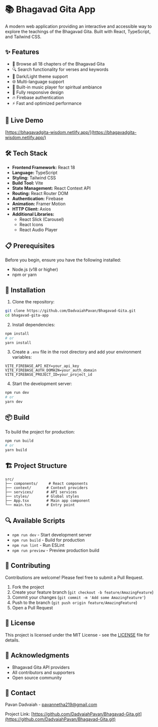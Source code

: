 # 📚 Bhagavad Gita App

A modern web application providing an interactive and accessible way to explore the teachings of the Bhagavad Gita. Built with React, TypeScript, and Tailwind CSS.

## ✨ Features

- 📖 Browse all 18 chapters of the Bhagavad Gita
- 🔍 Search functionality for verses and keywords
- 🌙 Dark/Light theme support
- 🌐 Multi-language support
- 🎵 Built-in music player for spiritual ambiance
- 📱 Fully responsive design
- 🔥 Firebase authentication
- ⚡ Fast and optimized performance

## 🚀 Live Demo

[https://bhagavadgita-wisdom.netlify.app/](https://bhagavadgita-wisdom.netlify.app/) <!-- Add your deployed app URL here -->

## 🛠️ Tech Stack

- **Frontend Framework:** React 18
- **Language:** TypeScript
- **Styling:** Tailwind CSS
- **Build Tool:** Vite
- **State Management:** React Context API
- **Routing:** React Router DOM
- **Authentication:** Firebase
- **Animation:** Framer Motion
- **HTTP Client:** Axios
- **Additional Libraries:**
  - React Slick (Carousel)
  - React Icons
  - React Audio Player

## 📋 Prerequisites

Before you begin, ensure you have the following installed:
- Node.js (v18 or higher)
- npm or yarn

## 🔧 Installation

1. Clone the repository:
```bash
git clone https://github.com/DadvaiahPavan/Bhagavad-Gita.git
cd bhagavad-gita-app
```

2. Install dependencies:
```bash
npm install
# or
yarn install
```

3. Create a `.env` file in the root directory and add your environment variables:
```env
VITE_FIREBASE_API_KEY=your_api_key
VITE_FIREBASE_AUTH_DOMAIN=your_auth_domain
VITE_FIREBASE_PROJECT_ID=your_project_id
```

4. Start the development server:
```bash
npm run dev
# or
yarn dev
```

## 📦 Build

To build the project for production:

```bash
npm run build
# or
yarn build
```

## 🏗️ Project Structure

```
src/
├── components/     # React components
├── context/       # Context providers
├── services/      # API services
├── styles/        # Global styles
├── App.tsx        # Main app component
└── main.tsx       # Entry point
```

## 🔍 Available Scripts

- `npm run dev` - Start development server
- `npm run build` - Build for production
- `npm run lint` - Run ESLint
- `npm run preview` - Preview production build

## 🤝 Contributing

Contributions are welcome! Please feel free to submit a Pull Request.

1. Fork the project
2. Create your feature branch (`git checkout -b feature/AmazingFeature`)
3. Commit your changes (`git commit -m 'Add some AmazingFeature'`)
4. Push to the branch (`git push origin feature/AmazingFeature`)
5. Open a Pull Request

## 📝 License

This project is licensed under the MIT License - see the [LICENSE](LICENSE) file for details.

## 👏 Acknowledgments

- Bhagavad Gita API providers
- All contributors and supporters
- Open source community

## 📧 Contact

Pavan Dadvaiah - [pavannetha219@gmail.com](mailto:pavannetha219@gmail.com)

Project Link: [https://github.com/DadvaiahPavan/Bhagavad-Gita.git](https://github.com/DadvaiahPavan/Bhagavad-Gita.git)
